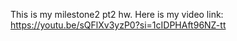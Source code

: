 This is my milestone2 pt2 hw. 
Here is my video link: 
https://youtu.be/sQFlXv3yzP0?si=1cIDPHAft96NZ-tt

